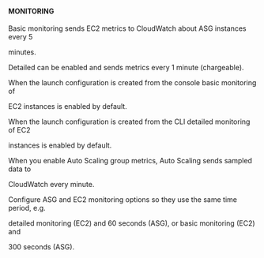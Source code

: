 #### MONITORING


Basic monitoring sends EC2 metrics to CloudWatch about ASG instances every 5

minutes.


Detailed can be enabled and sends metrics every 1 minute (chargeable).


When the launch configuration is created from the console basic monitoring of

EC2 instances is enabled by default.


When the launch configuration is created from the CLI detailed monitoring of EC2

instances is enabled by default.


When you enable Auto Scaling group metrics, Auto Scaling sends sampled data to

CloudWatch every minute.


Configure ASG and EC2 monitoring options so they use the same time period, e.g.

detailed monitoring (EC2) and 60 seconds (ASG), or basic monitoring (EC2) and

300 seconds (ASG).


